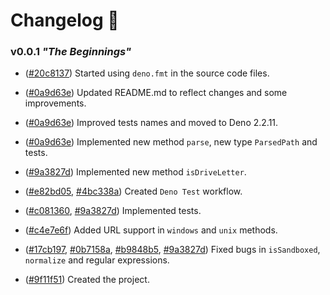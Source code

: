 # Changelog 📰

### v0.0.1 _"The Beginnings"_

- ([#20c8137](https://github.com/jabonchan/way-ts/commit/20c81370458699a7cf62ad5472580ad660ae39a3))
  Started using `deno.fmt` in the source code files.

- ([#0a9d63e](https://github.com/jabonchan/way-ts/commit/0a9d63e41c29e325e5e08d9773703cbc5d796c92))
  Updated README.md to reflect changes and some improvements.

- ([#0a9d63e](https://github.com/jabonchan/way-ts/commit/0a9d63e41c29e325e5e08d9773703cbc5d796c92))
  Improved tests names and moved to Deno 2.2.11.

- ([#0a9d63e](https://github.com/jabonchan/way-ts/commit/0a9d63e41c29e325e5e08d9773703cbc5d796c92))
  Implemented new method `parse`, new type `ParsedPath` and tests.

- ([#9a3827d](https://github.com/jabonchan/way-ts/commit/9a3827d1fd40b012b5bf09eba9fa43fb702db0ce))
  Implemented new method `isDriveLetter`.

- ([#e82bd05](https://github.com/jabonchan/way-ts/commit/e82bd0514ddfe5031e602a2245a1b363b60df94c),
  [#4bc338a](https://github.com/jabonchan/way-ts/commit/4bc338a20763cb682663231a27d958dedd5e477a))
  Created `Deno Test` workflow.

- ([#c081360](https://github.com/jabonchan/way-ts/commit/c08136041caff16de3becdc903b7f2bca062156e),
  [#9a3827d](https://github.com/jabonchan/way-ts/commit/9a3827d1fd40b012b5bf09eba9fa43fb702db0ce))
  Implemented tests.

- ([#c4e7e6f](https://github.com/jabonchan/way-ts/commit/c4e7e6f1649892273441730255742b95aeafae4f))
  Added URL support in `windows` and `unix` methods.

- ([#17cb197](https://github.com/jabonchan/way-ts/commit/17cb1979b4b5af4254e18bee652ad36f201db4f3),
  [#0b7158a](https://github.com/jabonchan/way-ts/commit/0b7158a96ca55c30aeac9cda87c36d4a3ce79ccc),
  [#b9848b5](https://github.com/jabonchan/way-ts/commit/b9848b5d8c7b847eb74a516837ab837a2f23a5bf),
  [#9a3827d](https://github.com/jabonchan/way-ts/commit/9a3827d1fd40b012b5bf09eba9fa43fb702db0ce))
  Fixed bugs in `isSandboxed`, `normalize` and regular expressions.

- ([#9f11f51](https://github.com/jabonchan/way-ts/commit/9f11f51d4bf714641ebc273f2f927054b6a009d8))
  Created the project.
